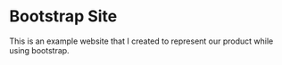 # Bootstrap Site
 This is an example website that I created to represent our product while using bootstrap.
